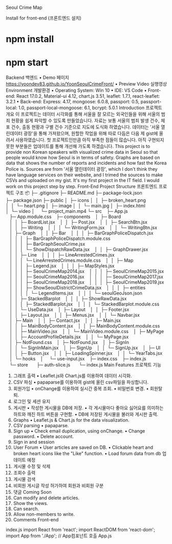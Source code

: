 Seoul Crime Map

Install for front-end (프론트엔드 설치)
# npm install

# npm start
Backend 백엔드
•	Demo 페이지
https://yoondev83.github.io/YoonSeoulCrimeFront/
•	Preview Video 실행영상
Environment 개발환경
•	Operating System: Win 10
•	IDE: VS Code
•	Front-end: React 17.0.2, Material-ui 4.12, chart.js 3.51, leaflet: 1.7.1, react-leaflet: 3.2.1
•	Back-end: Express: 4.17, mongoose: 6.0.8, passport: 0.5, passport-local: 1.0, passport-local-mongoose: 6.1, bcrypt: 5.0.1
Introduction 프로젝트 개요
이 프로젝트는 데이터 시각화를 통해 서울을 잘 모르는 외국인들을 위해 서울의 범죄 현황을 쉽게 파악할 수 있도록 만들었습니다. 자료는 보통 서울의 범죄 발생 건수, 체포 건수, 출동 현황과 구별 건수 기준으로 지도에 도식화 하였습니다. 데이터는 '서울 열린데이터 광장'을 통해 가져왔으며, 원할한 작업을 위해 따로 다듬은 다음 제 gist에 올려서 사용하였습니다. 첫 프로젝트인만큼 아직 부족한 점들이 많습니다. 아직 구현되지 못한 부분들은 업데이트를 통해 개선해 가도록 하겠습니다.
This project is to provide non Korean speakers with visualized crime data in Seoul so that people would know how Seoul is in terms of safety. Graphs are based on data that shows the number of reports and incidents and how fast the Korea Police is. Sources are from '서울 열린데이터 광장', which I don't think they have language services on their website, and I trimed the sources to make CSVs and uploaded on my gist. It's my first project in the IT field. I would work on this project step by step.
Front-End Project Structure 프론트엔드 프로젝트 구조
📦 
├─ .gitignore
├─ README.md
├─ package-lock.json
├─ package.json
├─ public
│  ├─ icons
│  │  ├─ broken_heart.png
│  │  └─ heart.png
│  ├─ image
│  │  └─ main.jpg
│  ├─ index.html
│  └─ video
│     └─ project_main.mp4
└─ src
   ├─ App.js
   ├─ App.module.css
   ├─ components
   │  ├─ Board
   │  │  ├─ BoardList.jsx
   │  │  ├─ Post.jsx
   │  │  ├─ SearchBtn.jsx
   │  │  ├─ Writing
   │  │  │  └─ WritingForm.jsx
   │  │  └─ WritingBtn.jsx
   │  ├─ Graph
   │  │  ├─ Bar
   │  │  │  ├─ BarGraphPoliceDispatch.jsx
   │  │  │  ├─ BarGraphPoliceDispatch.module.css
   │  │  │  ├─ BarGraphSeoulCrime.jsx
   │  │  │  └─ ShowDispatchRawData.jsx
   │  │  ├─ GraphDrawer.jsx
   │  │  ├─ Line
   │  │  │  ├─ LineArrestedCrimes.jsx
   │  │  │  └─ LineArrestedCrimes.module.css
   │  │  ├─ Map
   │  │  │  ├─ Legend.jsx
   │  │  │  ├─ MapStyles.jsx
   │  │  │  ├─ SeoulCrimeMap2014.jsx
   │  │  │  ├─ SeoulCrimeMap2015.jsx
   │  │  │  ├─ SeoulCrimeMap2016.jsx
   │  │  │  ├─ SeoulCrimeMap2017.jsx
   │  │  │  ├─ SeoulCrimeMap2018.jsx
   │  │  │  ├─ SeoulCrimeMap2019.jsx
   │  │  │  ├─ ShowSeoulDistrictCrimeData.jsx
   │  │  │  ├─ entities
   │  │  │  │  └─ LegendItems.jsx
   │  │  │  └─ seoulGeoJson.json
   │  │  ├─ StackedBarplot
   │  │  │  ├─ ShowRawData.jsx
   │  │  │  ├─ StackedBarplot.jsx
   │  │  │  └─ StackedBarplot.module.css
   │  │  └─ UseData.jsx
   │  ├─ Layout
   │  │  ├─ Footer.jsx
   │  │  ├─ Layout.jsx
   │  │  ├─ Menus.jsx
   │  │  └─ Navbar.jsx
   │  ├─ Main
   │  │  ├─ Contact.jsx
   │  │  ├─ Main.jsx
   │  │  ├─ MainBodyContent.jsx
   │  │  ├─ MainBodyContent.module.css
   │  │  ├─ MainVideo.jsx
   │  │  └─ MainVideo.module.css
   │  ├─ MyPage
   │  │  ├─ AccountProfileDetails.jsx
   │  │  └─ MyPage.jsx
   │  ├─ NotFound.css
   │  ├─ NotFound.jsx
   │  ├─ SignIn
   │  │  └─ SignInMain.jsx
   │  ├─ SignUp
   │  │  └─ SignUp.jsx
   │  ├─ UI
   │  │  ├─ Button.jsx
   │  │  ├─ LoadingSpinner.jsx
   │  │  └─ YearTabs.jsx
   │  └─ hooks
   │     └─ use-input.jsx
   ├─ index.css
   ├─ index.js
   └─ store
      ├─ auth-slice.js
      └─ index.js
Main Features 프로젝트 기능
1.	그래프 출력
•	Leaflet.js와 Chart.js를 이용하여 데이터 시각화.
2.	CSV 파싱
•	papaparse를 이용하여 gist에 올린 csv파일을 파싱합니다.
3.	회원가입
•	onChange를 이용하여 실시간 중복 조회.
•	비밀번호 변경.
•	회원탈퇴.
4.	로그인 및 세션 유지
5.	게시판
•	작성한 게시물을 DB에 저장.
•	각 게시물마다 좋아요 싫어요를 의미하는 하트와 깨진 하트 버튼을 구현함.
•	DB에 저장된 게시물을 불러와 게시판 출력.
1.	Graphs
•	Leaflet.js & Chart.js for the data visualization.
2.	CSV parsing
•	papaparse.
3.	Sign up
•	Check email duplication, using onChange.
•	Change password.
•	Delete account.
4.	Sign in and session
5.	User Forum
•	User articles are saved on DB.
•	Clickable heart and broken heart icons like the "Like" function.
•	Load forum data from db
업데이트 예정
1.	게시물 수정 및 삭제
2.	조회수 출력
3.	게시물 검색
4.	비회원 게시글 작성 허가하여 회원과 비회원 구분
5.	댓글
Coming Soon
1.	Can modify and delete articles.
2.	Show the views.
3.	Can search.
4.	Allow non-members to write.
5.	Comments
Front-end

index.js
import React from 'react';
import ReactDOM from 'react-dom';
import App from './App'; // App컴포넌트 호출
App.js
